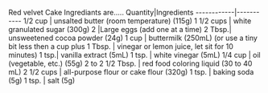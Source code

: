 Red velvet Cake Ingrediants are.....
Quantity|Ingredients
------------|-----------
1/2 cup | unsalted butter (room temperature) (115g)
1 1/2 cups | white granulated sugar (300g)
2 |Large eggs (add one at a time)
2 Tbsp.| unsweetened cocoa powder (24g)
1 cup | buttermilk (250mL) (or use a tiny bit less then a cup plus
1 Tbsp. | vinegar or lemon juice, let sit for 10 minutes)
1 tsp.| vanilla extract (5mL)
1 tsp. | white vinegar (5mL)
1/4 cup | oil (vegetable, etc.) (55g)
2 to 2 1/2 Tbsp. | red food coloring liquid (30 to 40 mL)
2 1/2 cups | all-purpose flour or cake flour (320g)
1 tsp. | baking soda (5g)
1 tsp. | salt (5g)
